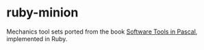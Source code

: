 # ruby-minion
Mechanics tool sets ported from the book [Software Tools in Pascal](http://goo.gl/j2qQfr), implemented in Ruby.
